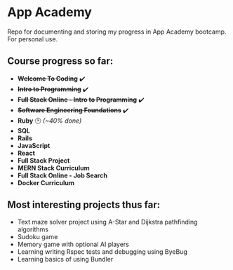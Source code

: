 # App Academy 

Repo for documenting and storing my progress in App Academy bootcamp. For personal use.

## Course progress so far:
- ~~__Welcome To Coding__~~ :heavy_check_mark:
- ~~__Intro to Programming__~~ :heavy_check_mark:
- ~~__Full Stack Online - Intro to Programming__~~ :heavy_check_mark:
- ~~__Software Engineering Foundations__~~ :heavy_check_mark:
- __Ruby__ :clock2: _(~40% done)_
- __SQL__
- __Rails__
- __JavaScript__
- __React__
- __Full Stack Project__
- __MERN Stack Curriculum__
- __Full Stack Online - Job Search__
- __Docker Curriculum__


## Most interesting projects thus far:
- Text maze solver project using A-Star and Dijkstra pathfinding algorithms
- Sudoku game
- Memory game with optional AI players
- Learning writing Rspec tests and debugging using ByeBug
- Learning basics of using Bundler